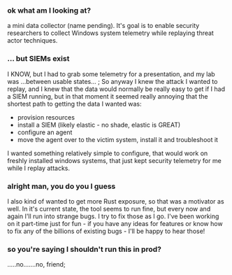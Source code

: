 ### ok what am I looking at?

a mini data collector (name pending). It's goal is to enable security researchers to collect Windows system telemetry while replaying threat actor techniques.

### ... but SIEMs exist

I KNOW, but I had to grab some telemetry for a presentation, and my lab was ...between usable states... ; So anyway I knew the attack I wanted to replay, and I knew that the data would normally be really easy to get if I had a SIEM running, but in that moment it seemed really annoying that the shortest path to getting the data I wanted was:
 - provision resources
 - install a SIEM (likely elastic - no shade, elastic is GREAT)
 - configure an agent
 - move the agent over to the victim system, install it and troubleshoot it

I wanted something relatively simple to configure, that would work on freshly installed windows systems, that just kept security telemetry for me while I replay attacks.

### alright man, you do you I guess

I also kind of wanted to get more Rust exposure, so that was a motivator as well. In it's current state, the tool seems to run fine, but every now and again I'll run into strange bugs. I try to fix those as I go. I've been working on it part-time just for fun - if you have any ideas for features or know how to fix any of the billions of existing bugs - I'll be happy to hear those! 

### so you're saying I shouldn't run this in prod?

.....no.......no, friend; 



